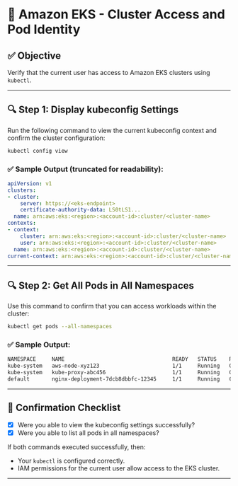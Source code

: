 
# 🧪 Amazon EKS - Cluster Access and Pod Identity

## ✅ Objective
Verify that the current user has access to Amazon EKS clusters using `kubectl`.

---

## 🔍 Step 1: Display kubeconfig Settings

Run the following command to view the current kubeconfig context and confirm the cluster configuration:

```bash
kubectl config view
```

### ✅ Sample Output (truncated for readability):

```yaml
apiVersion: v1
clusters:
- cluster:
    server: https://<eks-endpoint>
    certificate-authority-data: LS0tLS1...
  name: arn:aws:eks:<region>:<account-id>:cluster/<cluster-name>
contexts:
- context:
    cluster: arn:aws:eks:<region>:<account-id>:cluster/<cluster-name>
    user: arn:aws:eks:<region>:<account-id>:cluster/<cluster-name>
  name: arn:aws:eks:<region>:<account-id>:cluster/<cluster-name>
current-context: arn:aws:eks:<region>:<account-id>:cluster/<cluster-name>
```

---

## 🔍 Step 2: Get All Pods in All Namespaces

Use this command to confirm that you can access workloads within the cluster:

```bash
kubectl get pods --all-namespaces
```

### ✅ Sample Output:

```bash
NAMESPACE     NAME                                  READY   STATUS    RESTARTS   AGE
kube-system   aws-node-xyz123                       1/1     Running   0          1d
kube-system   kube-proxy-abc456                     1/1     Running   0          1d
default       nginx-deployment-7dcb8dbbfc-12345     1/1     Running   0          4h
```

---

## 📌 Confirmation Checklist

- [x] Were you able to view the kubeconfig settings successfully?
- [x] Were you able to list all pods in all namespaces?

If both commands executed successfully, then:
- Your `kubectl` is configured correctly.
- IAM permissions for the current user allow access to the EKS cluster.

---
